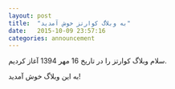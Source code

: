 ```yaml
---
layout: post
title:  "به وبلاگ کوارتز خوش آمدید"
date:   2015-10-09 23:57:16
categories: announcement
---
```

سلام
وبلاگ کوارتز را در تاریخ 16 مهر 1394 آغاز کردیم.

به این وبلاگ خوش آمدید!